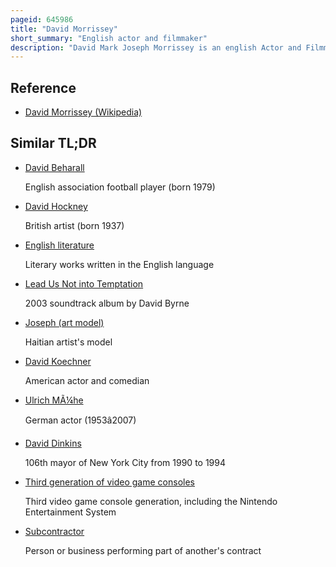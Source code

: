 ```yaml
---
pageid: 645986
title: "David Morrissey"
short_summary: "English actor and filmmaker"
description: "David Mark Joseph Morrissey is an english Actor and Filmmaker. He has been described by the british Film Institute as one of the most versatile english Actors of his Generation for the meticulous Preparation and Research he undertakes for each Role."
---
```


## Reference

- [David Morrissey (Wikipedia)](https://en.wikipedia.org/?curid=645986)

## Similar TL;DR

- [David Beharall](/tldr/en/david-beharall)

  English association football player (born 1979)

- [David Hockney](/tldr/en/david-hockney)

  British artist (born 1937)

- [English literature](/tldr/en/english-literature)

  Literary works written in the English language

- [Lead Us Not into Temptation](/tldr/en/lead-us-not-into-temptation)

  2003 soundtrack album by David Byrne

- [Joseph (art model)](/tldr/en/joseph-art-model)

  Haitian artist's model

- [David Koechner](/tldr/en/david-koechner)

  American actor and comedian

- [Ulrich MÃ¼he](/tldr/en/ulrich-muhe)

  German actor (1953â2007)

- [David Dinkins](/tldr/en/david-dinkins)

  106th mayor of New York City from 1990 to 1994

- [Third generation of video game consoles](/tldr/en/third-generation-of-video-game-consoles)

  Third video game console generation, including the Nintendo Entertainment System

- [Subcontractor](/tldr/en/subcontractor)

  Person or business performing part of another's contract
